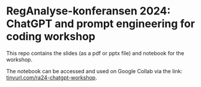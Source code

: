# RegAnalyse-konferansen 2024: ChatGPT and prompt engineering for coding workshop

This repo contains the slides (as a pdf or pptx file) and notebook for the workshop. 

The notebook can be accessed and used on Google Collab via the link: [tinyurl.com/ra24-chatgpt-workshop](tinyurl.com/ra24-chatgpt-workshop).